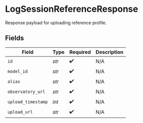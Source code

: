 # LogSessionReferenceResponse

Response payload for uploading reference profile.


## Fields

| Field              | Type               | Required           | Description        |
| ------------------ | ------------------ | ------------------ | ------------------ |
| `id`               | *str*              | :heavy_check_mark: | N/A                |
| `model_id`         | *str*              | :heavy_check_mark: | N/A                |
| `alias`            | *str*              | :heavy_check_mark: | N/A                |
| `observatory_url`  | *str*              | :heavy_check_mark: | N/A                |
| `upload_timestamp` | *int*              | :heavy_check_mark: | N/A                |
| `upload_url`       | *str*              | :heavy_check_mark: | N/A                |